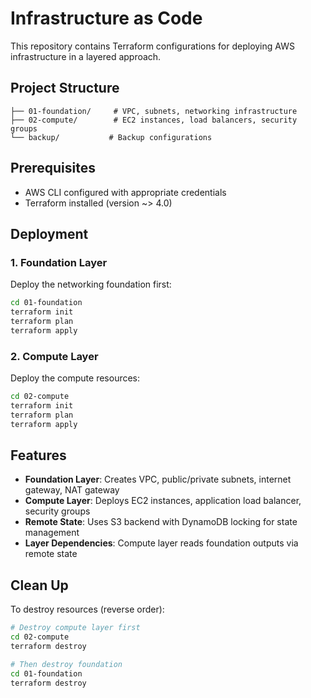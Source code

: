# Infrastructure as Code

This repository contains Terraform configurations for deploying AWS infrastructure in a layered approach.

## Project Structure

```text
├── 01-foundation/     # VPC, subnets, networking infrastructure
├── 02-compute/        # EC2 instances, load balancers, security groups
└── backup/           # Backup configurations
```

## Prerequisites

- AWS CLI configured with appropriate credentials
- Terraform installed (version ~> 4.0)

## Deployment

### 1. Foundation Layer

Deploy the networking foundation first:

```bash
cd 01-foundation
terraform init
terraform plan
terraform apply
```

### 2. Compute Layer

Deploy the compute resources:

```bash
cd 02-compute
terraform init
terraform plan
terraform apply
```

## Features

- **Foundation Layer**: Creates VPC, public/private subnets, internet gateway, NAT gateway
- **Compute Layer**: Deploys EC2 instances, application load balancer, security groups
- **Remote State**: Uses S3 backend with DynamoDB locking for state management
- **Layer Dependencies**: Compute layer reads foundation outputs via remote state

## Clean Up

To destroy resources (reverse order):

```bash
# Destroy compute layer first
cd 02-compute
terraform destroy

# Then destroy foundation
cd 01-foundation
terraform destroy
```
